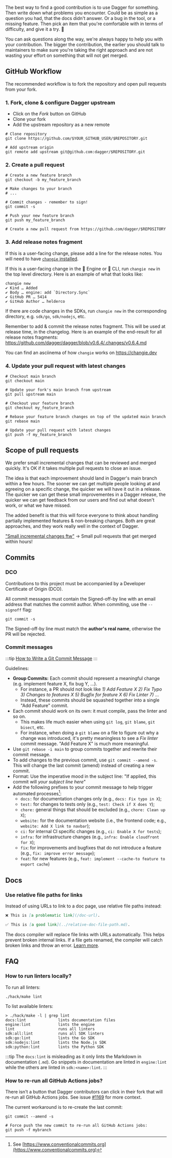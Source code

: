 The best way to find a good contribution is to use Dagger for something. Then write down what problems you encounter.
Could be as simple as a question you had, that the docs didn't answer. Or a bug in the tool, or a missing feature.
Then pick an item that you're comfortable with in terms of difficulty, and give it a try. 🙂

You can ask questions along the way, we're always happy to help you with your contribution. The bigger the contribution,
the earlier you should talk to maintainers to make sure you're taking the right approach and are not wasting your effort
on something that will not get merged.

## GitHub Workflow

The recommended workflow is to fork the repository and open pull requests from your fork.

### 1. Fork, clone & configure Dagger upstream

- Click on the _Fork_ button on GitHub
- Clone your fork
- Add the upstream repository as a new remote

```shell
# Clone repository
git clone https://github.com/$YOUR_GITHUB_USER/$REPOSITORY.git

# Add upstream origin
git remote add upstream git@github.com:dagger/$REPOSITORY.git
```

### 2. Create a pull request

```shell
# Create a new feature branch
git checkout -b my_feature_branch

# Make changes to your branch
# ...

# Commit changes - remember to sign!
git commit -s

# Push your new feature branch
git push my_feature_branch

# Create a new pull request from https://github.com/dagger/$REPOSITORY
```

### 3. Add release notes fragment

If this is a user-facing change, please add a line for the release notes.
You will need to have [`changie` installed](https://changie.dev/guide/installation/).

If this is a user-facing change in the 🚙 Engine or 🚗 CLI, run `changie new` in the top level directory.
Here is an example of what that looks like:

```shell
changie new
✔ Kind … Added
✔ Body … engine: add `Directory.Sync`
✔ GitHub PR … 5414
✔ GitHub Author … helderco
```

If there are code changes in the SDKs, run `changie new` in the corresponding directory, e.g. `sdk/go`, `sdk/nodejs`, etc.

Remember to add & commit the release notes fragment.
This will be used at release time, in the changelog.
Here is an example of the end-result for all release notes fragments: https://github.com/dagger/dagger/blob/v0.6.4/.changes/v0.6.4.md

You can find an asciinema of how `changie` works on https://changie.dev

### 4. Update your pull request with latest changes

```shell
# Checkout main branch
git checkout main

# Update your fork's main branch from upstream
git pull upstream main

# Checkout your feature branch
git checkout my_feature_branch

# Rebase your feature branch changes on top of the updated main branch
git rebase main

# Update your pull request with latest changes
git push -f my_feature_branch
```

## Scope of pull requests

We prefer small incremental changes that can be reviewed and merged quickly.
It's OK if it takes multiple pull requests to close an issue.

The idea is that each improvement should land in Dagger's main branch within a
few hours. The sooner we can get multiple people looking at and agreeing on a
specific change, the quicker we will have it out in a release. The quicker we
can get these small improvementes in a Dagger release, the quicker we can get
feedback from our users and find out what doesn't work, or what we have missed.

The added benefit is that this will force everyone to think about handling
partially implemented features & non-breaking changes. Both are great
approaches, and they work really well in the context of Dagger.

["Small incremental changes ftw"](https://github.com/dagger/dagger/pull/1348#issuecomment-1009628531) -> Small pull requests that get merged within hours!

## Commits

### DCO

Contributions to this project must be accompanied by a Developer Certificate of
Origin (DCO).

All commit messages must contain the Signed-off-by line with an email address
that matches the commit author. When commiting, use the `--signoff` flag:

```shell
git commit -s
```

The Signed-off-by line must match the **author's real name**, otherwise the PR will be rejected.

### Commit messages

:::tip
[How to Write a Git Commit Message](https://chris.beams.io/posts/git-commit/)
:::

Guidelines:

- **Group Commits:** Each commit should represent a meaningful change (e.g. implement feature X, fix bug Y, ...).
  - For instance, a PR should not look like _1) Add Feature X 2) Fix Typo 3) Changes to features X 5) Bugfix for feature X 6) Fix Linter 7)_ ...
  - Instead, these commits should be squashed together into a single "Add Feature" commit.
- Each commit should work on its own: it must compile, pass the linter and so on.
  - This makes life much easier when using `git log`, `git blame`, `git bisect`, etc.
  - For instance, when doing a `git blame` on a file to figure out why a change
  was introduced, it's pretty meaningless to see a _Fix linter_ commit message.
  "Add Feature X" is much more meaningful.
- Use `git rebase -i main` to group commits together and rewrite their commit message.
- To add changes to the previous commit, use `git commit --amend -s`. This will
  change the last commit (amend) instead of creating a new commit.
- Format: Use the imperative mood in the subject line: "If applied, this commit
  will _your subject line here_"
- Add the following prefixes to your commit message to help trigger automated processes[^1]:
  - `docs:` for documentation changes only (e.g., `docs: Fix typo in X`);
  - `test:` for changes to tests only (e.g., `test: Check if X does Y`);
  - `chore:` general things that should be excluded (e.g., `chore: Clean up X`);
  - `website:` for the documentation website (i.e., the frontend code; e.g., `website: Add X link to navbar`);
  - `ci:` for internal CI specific changes (e.g., `ci: Enable X for tests`);
  - `infra:` for infrastructure changes (e.g., `infra: Enable cloudfront for X`);
  - `fix`:  for improvements and bugfixes that do not introduce a feature (e.g., `fix: improve error message`);
  - `feat`: for new features (e.g., `feat: implement --cache-to feature to export cache`)

[^1]: See [https://www.conventionalcommits.org](https://www.conventionalcommits.org)

## Docs

### Use relative file paths for links

Instead of using URLs to link to a doc page, use relative file paths instead:

```markdown
❌ This is [a problematic link](/doc-url).

✅ This is [a good link](../relative-doc-file-path.md).
```

The docs compiler will replace file links with URLs automatically. This helps
prevent broken internal links. If a file gets renamed, the compiler will catch
broken links and throw an error. [Learn
more](https://docusaurus.io/docs/markdown-features/links).

## FAQ

### How to run linters locally?

To run all linters:

```shell
./hack/make lint
```

To list available linters:

```shell
> ./hack/make -l | grep lint
docs:lint              lints documentation files
engine:lint            lints the engine
lint                   runs all linters
sdk:all:lint           runs all SDK linters
sdk:go:lint            lints the Go SDK
sdk:nodejs:lint        lints the Node.js SDK
sdk:python:lint        lints the Python SDK
```

:::tip
The `docs:lint` is misleading as it only lints the Markdown in documentation (`.md`). Go snippets in documentation are linted in `engine:lint` while the others are linted in `sdk:<name>:lint`.
:::

### How to re-run all GitHub Actions jobs?

There isn't a button that Dagger contributors can click in their fork that will
re-run all GitHub Actions jobs. See issue
[#1169](https://github.com/dagger/dagger/issues/1169) for more context.

The current workaround is to re-create the last commit:

```shell
git commit --amend -s

# Force push the new commit to re-run all GitHub Actions jobs:
git push -f mybranch
```
